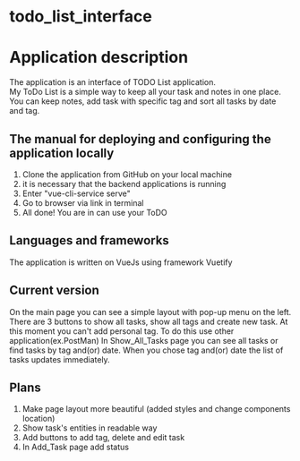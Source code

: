 # todo_list_interface

# Application description
The application is an interface of TODO List application.  
My ToDo List is a simple way to keep all your task and notes in one place. 
You can keep notes, add task with specific tag and sort all tasks by date and tag.

## The manual for deploying and configuring the application locally

1. Clone the application from GitHub on your local machine
2. it is necessary that the backend applications is running
3. Enter "vue-cli-service serve"
4. Go to browser via link in terminal
5. All done! You are in can use your ToDO

## Languages and frameworks
The application is written on VueJs using framework Vuetify

## Current version
On the main page you can see a simple layout with pop-up menu on the left.
There are 3 buttons to show all tasks, show all tags and create new task.
At this moment you can't add personal tag. To do this use other application(ex.PostMan)
In Show_All_Tasks page you can see all tasks or find tasks by tag and(or) date.
When you chose tag and(or) date the list of tasks updates immediately.

## Plans 
1. Make page layout more beautiful (added styles and change components location)
2. Show task's entities in readable way
3. Add buttons to add tag, delete and edit task
4. In Add_Task page add status